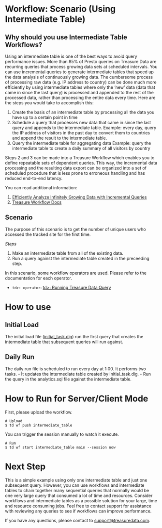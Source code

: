 # Workflow: Scenario (Using Intermediate Table)

## Why should you use Intermediate Table Workflows?
Using an intermediate table is one of the best ways to avoid query performance issues. More than 85% of Presto queries on Treasure Data are recurring queries that process growing data sets at scheduled intervals. You can use incremental queries to generate intermediate tables that speed up the data analysis of continuously growing data. The cumbersome process of processing raw data (e.g. IP address to country) can be done much more efficiently by using intermediate tables where only the ‘new’ data (data that came in since the last query) is processed and appended to the rest of the processed data, rather than processing the entire data every time.  Here are the steps you would take to accomplish this:

1. Create the basis of an intermediate table by processing all the data you have up to a certain point in time
2. Schedule a query that processes new data that came in since the last query and appends to the intermediate table. Example: every day, query the IP address of visitors in the past day to convert them to countries and append the result to the intermediate table.
3. Query the intermediate table for aggregating data
Example: query the intermediate table to create a daily summary of all visitors by country

Steps 2 and 3 can be made into a Treasure Workflow which enables you to define repeatable sets of dependent queries. This way, the incremental data processing and the resulting data export can be organized into a set of scheduled procedure that is less prone to erroneous handling and has reduced end-to-end latency.

You can read additional information:
1. [Efficiently Analyze Infinitely Growing Data with Incremental Queries](https://blog.treasuredata.com/blog/2017/07/25/analyze-infinitely-growing-data-incremental-queries/)
2. [Treasure Workflow Docs](https://docs.treasuredata.com/display/public/PD/Workflow+Reference)

## Scenario

The purpose of this scenario is to get the number of unique users who accessed the tracked site for the first time.

*Steps*
1. Make an intermediate table from all of the existing data.
2. Run a query against the intermediate table created in the preceeding step.

In this scenario, some workflow operators are used. Please refer to the documentation for each operator.

 - `td>: operator`: [td>: Running Treasure Data Query](https://docs.digdag.io/operators/td.html)

# How to use

## Initial Load
The initial load file ([initial_task.dig](initial_task.dig)) run the first query that creates the intermediate table that subsequent queries will run against.

## Daily Run
The daily run file is scheduled to run every day at 1:00. It performs two tasks.
	- It updates the intermediate table created by initial_task.dig.
	- Run the query in the analytics.sql file against the intermediate table.

# How to Run for Server/Client Mode

First, please upload the workflow.

    # Upload
    $ td wf push intermediate_table

You can trigger the session manually to watch it execute.

    # Run
    $ td wf start intermediate_table main --session now


# Next Step
This is a simple example using only one intermediate table and just one subsequent query. However, you can use workflows and intermediate tables to chain together many sequential queries that normally would be one very large query that consumed a lot of time and resources. Consider workflows and intermediate tables as a possible solution for your large, time and resource consuming jobs. Feel free to contact support for assistance with reviewing any queries to see if workflows can improve performance.

If you have any questions, please contact to support@treasuredata.com.
